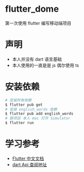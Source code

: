 # flutter_dome

第一次使用 flutter 编写移动端项目

# 声明

- 本人并没有 dart 语言基础
- 本人使用的一直是是 js 偶尔使用 ts

# 安装依赖

```bash
# 安装所有依赖
$ flutter pub get
# 安装 english_words 依赖
$ flutter pub add english_words
# 跑项目 本人 mac 打开 Simulator
$ flutter run
```

# 学习参考

- [Flutter 中文文档](https://flutter.cn/docs)
- [dart Api 查阅地址](https://api.dart.cn/stable/2.16.1/index.html)
